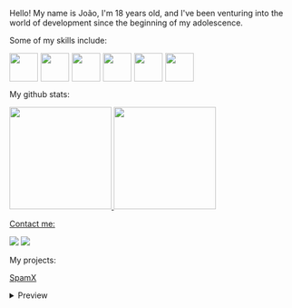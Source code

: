 Hello! My name is João, I'm 18 years old, and I've been venturing into the world of development since the beginning of my adolescence.

Some of my skills include:

<div style="display: flex; gap: 5px;">
    <img src="https://cdn.jsdelivr.net/gh/devicons/devicon@latest/icons/python/python-original.svg" width="50" height="50">
    <img src="https://cdn.jsdelivr.net/gh/devicons/devicon@latest/icons/php/php-original.svg" width="50" height="50"/>
    <img src="https://cdn.jsdelivr.net/gh/devicons/devicon@latest/icons/html5/html5-original.svg" width="50" height="50">
    <img src="https://cdn.jsdelivr.net/gh/devicons/devicon@latest/icons/css3/css3-original.svg" width="50" height="50">
    <img src="https://cdn.jsdelivr.net/gh/devicons/devicon@latest/icons/bootstrap/bootstrap-original.svg" width="50" height="50"/>
    <img src="https://cdn.jsdelivr.net/gh/devicons/devicon@latest/icons/c/c-original.svg" width="50" heigth="50" />

</div>

My github stats:

<div>
<a href="https://github.com/a55u">
<img loading="lazy" height="180em" src="https://github-readme-stats.vercel.app/api/top-langs/?username=a55u&layout=compact&langs_count=7&theme=dracula"/>
<img loading="lazy" height="180em" src="https://github-readme-stats.vercel.app/api?username=a55u&show_icons=true&theme=dracula&include_all_commits=true&count_private=true"/>
</div>

Contact me:

<div>
<a href = "mailto:jvmessias100@gmail.com"><img loading="lazy" src="https://img.shields.io/badge/Gmail-D14836?style=for-the-badge&logo=gmail&logoColor=white" target="_blank"></a>
<a href="https://www.linkedin.com/in/" target="_blank"><img loading="lazy" src="https://img.shields.io/badge/-LinkedIn-%230077B5?style=for-the-badge&logo=linkedin&logoColor=white" target="_blank"></a>   
</div>

My projects:

 [SpamX](https://github.com/a55u/SpamX.git)
  <details>
    <summary>Preview</summary>
        none
  </details>








